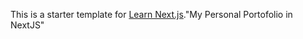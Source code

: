 This is a starter template for [Learn Next.js](https://nextjs.org/learn)."My Personal Portofolio in NextJS" 
